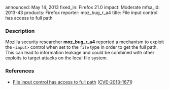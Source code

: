 announced: May 14, 2013
fixed_in: Firefox 21.0
impact: Moderate
mfsa_id: 2013-43
products: Firefox
reporter: moz_bug_r_a4
title: File input control has access to full path

<h3>Description</h3>

<p>Mozilla security researcher <strong>moz_bug_r_a4</strong> reported a mechanism to exploit the <code>&lt;input&gt;</code> control when set to the <code>file</code> type in order to get the full path. This can lead to information leakage and could be combined with other exploits to target attacks on the local file system.</p>


<h3>References</h3>

<ul>
  <li><a href="https://bugzilla.mozilla.org/show_bug.cgi?id=842255">
      File input control has access to full path</a> (<a href="http://cve.mitre.org/cgi-bin/cvename.cgi?name=CVE-2013-1671" class="ex-ref">CVE-2013-1671</a>)</li>
</ul>



